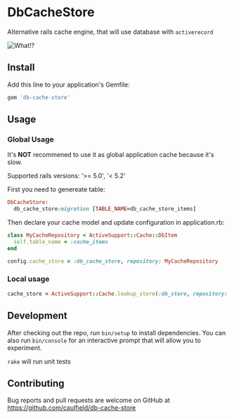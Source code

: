 # DbCacheStore

Alternative rails cache engine, that will use database with `activerecord`

![What!?](https://media.giphy.com/media/3mJMxWRhmeiGukabki/giphy.gif)

## Install

Add this line to your application's Gemfile:

```ruby
gem 'db-cache-store'
```

## Usage

### Global Usage

It's __NOT__ recommened to use it as global application cache because it's slow.

Supported rails versions: '>= 5.0', '< 5.2'

First you need to genereate table:

```ruby
DbCacheStore:
  db_cache_store:migration [TABLE_NAME=db_cache_store_items]
```

Then declare your cache model and update configuration in application.rb:

```ruby
class MyCacheRepository < ActiveSupport::Cache::DbItem
  self.table_name = :cache_items
end
```

```ruby
config.cache_store = :db_cache_store, repository: MyCacheRepository
```

### Local usage

```ruby
cache_store = ActiveSupport::Cache.lookup_store(:db_store, repository: MyCacheRepository)
```

## Development

After checking out the repo, run `bin/setup` to install dependencies. You can also run `bin/console` for an interactive prompt that will allow you to experiment.

`rake` will run unit tests

## Contributing

Bug reports and pull requests are welcome on GitHub at https://github.com/caulfield/db-cache-store

